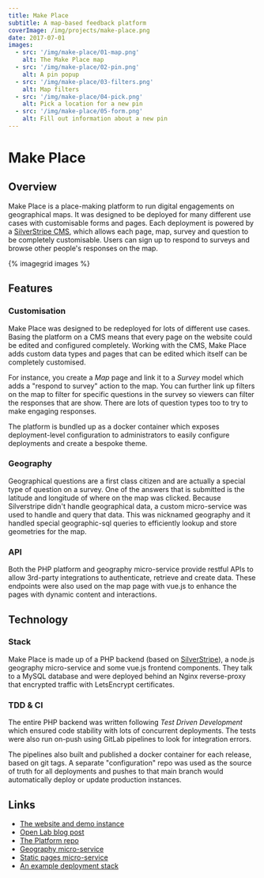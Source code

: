 ```yaml
---
title: Make Place
subtitle: A map-based feedback platform
coverImage: /img/projects/make-place.png
date: 2017-07-01
images:
  - src: '/img/make-place/01-map.png'
    alt: The Make Place map
  - src: '/img/make-place/02-pin.png'
    alt: A pin popup
  - src: '/img/make-place/03-filters.png'
    alt: Map filters
  - src: '/img/make-place/04-pick.png'
    alt: Pick a location for a new pin
  - src: '/img/make-place/05-form.png'
    alt: Fill out information about a new pin
---
```


# Make Place

## Overview

Make Place is a place-making platform to run digital engagements on geographical maps.
It was designed to be deployed for many different use cases with customisable forms and pages.
Each deployment is powered by a [SilverStripe CMS](https://www.silverstripe.org),
which allows each page, map, survey and question to be completely customisable.
Users can sign up to respond to surveys and browse other people's responses on the map.

{% imagegrid images %}

## Features

### Customisation

Make Place was designed to be redeployed for lots of different use cases.
Basing the platform on a CMS means that every page on the website could be edited and configured completely.
Working with the CMS, Make Place adds custom data types and pages that can be edited
which itself can be completely customised.

For instance, you create a _Map_ page and link it to a _Survey_ model which
adds a "respond to survey" action to the map.
You can further link up filters on the map to filter for specific questions in the survey
so viewers can filter the responses that are show.
There are lots of question types too to try to make engaging responses.

The platform is bundled up as a docker container which exposes deployment-level
configuration to administrators to easily configure deployments and create a bespoke theme.

### Geography

Geographical questions are a first class citizen and are actually a special type of question on a survey.
One of the answers that is submitted is the latitude and longitude of where on the map was clicked.
Because Silverstripe didn't handle geographical data, a custom micro-service was used to handle and query that data.
This was nicknamed geography and it handled special geographic-sql queries to efficiently lookup and store geometries for the map.

### API

Both the PHP platform and geography micro-service provide restful APIs to allow 3rd-party integrations
to authenticate, retrieve and create data.
These endpoints were also used on the map page with vue.js to enhance the pages with dynamic content and interactions.

## Technology

### Stack

Make Place is made up of a PHP backend (based on [SilverStripe](https://www.silverstripe.org)),
a node.js geography micro-service and some vue.js frontend components.
They talk to a MySQL database and were deployed behind an Nginx reverse-proxy
that encrypted traffic with LetsEncrypt certificates.

### TDD & CI

The entire PHP backend was written following _Test Driven Development_
which ensured code stability with lots of concurrent deployments.
The tests were also run on-push using GitLab pipelines to look for integration errors.

The pipelines also built and published a docker container for each release,
based on git tags.
A separate "configuration" repo was used as the source of truth for all deployments
and pushes to that main branch would automatically deploy or update production instances.

## Links

- [The website and demo instance](https://make.place)
- [Open Lab blog post](https://openlab.ncl.ac.uk/research/make-place-an-open-source-mapping-and-survey-tool/)
- [The Platform repo](https://github.com/digitalinteraction/make-place-platform)
- [Geography micro-service](https://github.com/digitalinteraction/make-place-geography)
- [Static pages micro-service](https://github.com/digitalinteraction/make-place-static)
- [An example deployment stack](https://github.com/digitalinteraction/make-place-example-stack)
